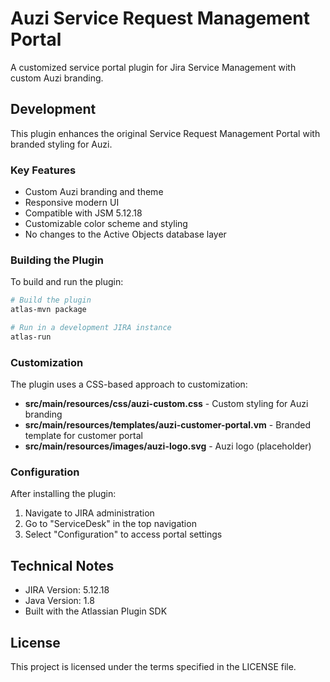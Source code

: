 # Auzi Service Request Management Portal

A customized service portal plugin for Jira Service Management with custom Auzi branding.

## Development

This plugin enhances the original Service Request Management Portal with branded styling for Auzi.

### Key Features

- Custom Auzi branding and theme
- Responsive modern UI
- Compatible with JSM 5.12.18
- Customizable color scheme and styling
- No changes to the Active Objects database layer

### Building the Plugin

To build and run the plugin:

```bash
# Build the plugin
atlas-mvn package

# Run in a development JIRA instance
atlas-run
```

### Customization

The plugin uses a CSS-based approach to customization:

- **src/main/resources/css/auzi-custom.css** - Custom styling for Auzi branding
- **src/main/resources/templates/auzi-customer-portal.vm** - Branded template for customer portal
- **src/main/resources/images/auzi-logo.svg** - Auzi logo (placeholder)

### Configuration

After installing the plugin:

1. Navigate to JIRA administration
2. Go to "ServiceDesk" in the top navigation
3. Select "Configuration" to access portal settings

## Technical Notes

- JIRA Version: 5.12.18
- Java Version: 1.8
- Built with the Atlassian Plugin SDK

## License

This project is licensed under the terms specified in the LICENSE file. 